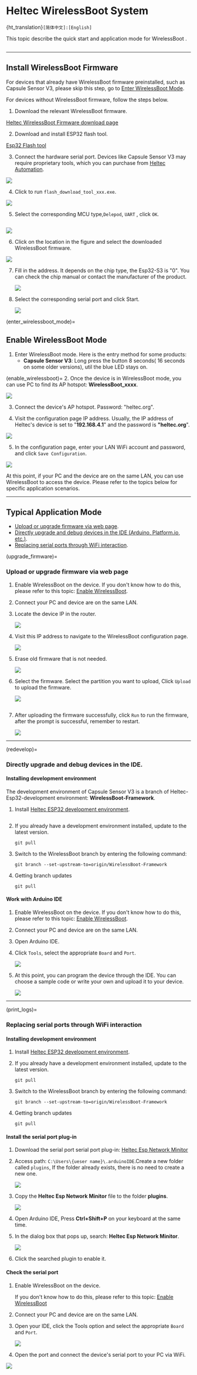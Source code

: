 # Heltec WirelessBoot System
{ht_translation}`[简体中文]:[English]`

This topic describe the quick start and application mode for WirelessBoot .

``` {Tips} WirelessBoot technology is used for devices that do not have an external USB or serial port. You can download firmware, exchange information, and print logs through WiFi. Therefor, devices no longer requires a USB-UART bridge, which can reduce the hardware cost of the system and reduce device size.

```

------

## Install WirelessBoot Firmware

For devices that already have WirelessBoot firmware preinstalled, such as Capsule Sensor V3, please skip this step, go to [Enter WirelessBoot Mode](enter_wirelessboot_mode).

For devices without WirelessBoot firmware, follow the steps below.

1. Download the relevant WirelessBoot firmware.

[Heltec WirelessBoot Firmware download page]()

2. Download and install ESP32 flash tool.

[Esp32 Flash tool](https://www.espressif.com.cn/sites/default/files/tools/flash_download_tool_3.9.7_1.zip)

3. Connect the hardware serial port. Devices like Capsule Sensor V3 may require proprietary tools, which you can purchase from [Heltec Automation](https://heltec.org/).

![](img/10.png)

4. Click to run `flash_download_tool_xxx.exe`.

![](img/02.jpg)

5. Select the corresponding MCU type,`Delepod`, `UART` , click `OK`.

``` {Tips} Please check the corresponding product manual for CPU model.

```

![](img/03.jpg)

6. Click on the location in the figure and select the downloaded WirelessBoot firmware.

![](img/09.png)

7. Fill in the address. It depends on the chip type, the Esp32-S3 is "0". You can check the chip manual or contact the manufacturer of the product.

   ![](img/18.jpg)

8. Select the corresponding serial port and click Start. 

   ![](img/19.png)

(enter_wirelessboot_mode)=
## Enable WirelessBoot Mode
1. Enter WirelessBoot mode. Here is the entry method for some products:
   - **Capsule Sensor V3**: Long press the button 8 seconds( 16 seconds on some older versions), util the blue LED stays on.

(enable_wirelessboot)=
2. Once the device is in WirelessBoot mode, you can use PC to find its AP hotspot: **WirelessBoot_xxxx**.

![](img/02.png)

3. Connect the device's AP hotspot. Password: "heltec.org".

4. Visit the configuration page IP address. Usually, the IP address of Heltec's device is set to "**192.168.4.1**" and the password is **"heltec.org**".

![](img/04.jpg)

5. In the configuration page, enter your LAN WiFi account and password, and click `Save Configuration`.

![](img/01.jpg)

At this point, if your PC and the device are on the same LAN, you can use WirelessBoot to access the device. Please refer to the topics below for specific application scenarios.

------

## Typical Application Mode
- [Upload or upgrade firmware via web page](upgrade_firmware).
- [Directly upgrade and debug devices in the IDE (Arduino, Platform.io, etc.)](redevelop).
- [Replacing serial ports through WiFi interaction](print_logs).

(upgrade_firmware)=
### Upload or upgrade firmware via web page
1. Enable WirelessBoot on the device. If you don't know how to do this, please refer to this topic: [Enable WirelessBoot](enable_wirelessboot).

2. Connect your PC and device are on the same LAN.

3. Locate the device IP in the router.

   ![](img/05.png)

4. Visit this IP address to navigate to the WirelessBoot configuration page.

   ![](img/06.jpg)

5. Erase old firmware that is not needed.

   ![](img/07.jpg)

6. Select the firmware. Select the partition you want to upload, Click `Upload` to upload the firmware.

   ![](img/11.jpg)

``` {Tips} The firmware size should not be larger than the partition capacity. If it fails to upload, your firmware name may be too long.

```

7. After uploading the firmware successfully, click `Run` to run the firmware, after the prompt is successful, remember to restart.

   ![](img/08.jpg)

------

(redevelop)=

### Directly upgrade and debug devices in the IDE.
#### Installing development environment
The development environment of Capsule Sensor V3 is a branch of Heltec-Esp32-development environment: **WirelessBoot-Framework**.

1. Install [Heltec ESP32 development environment](https://github.com/Heltec-Aaron-Lee/WiFi_Kit_series/tree/WirelessBoot-Framework).

``` {Tips} If you don't know how to install, check out the "Readme.MD" file.

```
2. If you already have a development environment installed, update to the latest version.

   ```
   git pull
   ```

3. Switch to the WirelessBoot branch by entering the following command:

   ```
   git branch --set-upstream-to=origin/WirelessBoot-Framework
   ```

4. Getting branch updates

   ```
   git pull
   ```
#### Work with Arduino IDE
1. Enable WirelessBoot on the device. If you don't know how to do this, please refer to this topic: [Enable WirelessBoot](enable_wirelessboot).

2. Connect your PC and device are on the same LAN.

3. Open Arduino IDE.

4. Click `Tools`, select the appropriate `Board` and `Port`.

   ![](img/12.jpg)

5. At this point, you can program the device through the IDE. You can choose a sample code or write your own and upload it to your device. 

   ![](img/13.png)

------

(print_logs)=
### Replacing serial ports through WiFi interaction
#### Installing development environment
1. Install [Heltec ESP32 development environment](https://github.com/Heltec-Aaron-Lee/WiFi_Kit_series/tree/WirelessBoot-Framework).
2. If you already have a development environment installed, update to the latest version.

   ```
   git pull
   ```

3. Switch to the WirelessBoot branch by entering the following command:

   ```
   git branch --set-upstream-to=origin/WirelessBoot-Framework
   ```

4. Getting branch updates

   ```
   git pull
   ```

#### Install the serial port plug-in
1. Download the serial port serial port plug-in:
   [Heltec Esp Network Minitor](https://resource.heltec.cn/download/Heltec%20Capsule%20Sensor%20V3/heltec-esp-network-monitor-0.0.1.vsix)

2. Access path: `C:\Users\{ueser name}\.arduinoIDE`.Create a new folder called `plugins`, If the folder already exists, there is no need to create a new one.

   ![](img/14.png)

3. Copy the **Heltec Esp Network Minitor** file to the folder **plugins**.

   ![](img/15.png)

4. Open Arduino IDE, Press **Ctrl+Shift+P** on your keyboard at the same time.

5. In the dialog box that pops up, search: **Heltec Esp Network Minitor**.

   ![](img/16.png)

6. Click the searched plugin to enable it.

#### Check the serial port
1. Enable WirelessBoot on the device. 

   If you don't know how to do this, please refer to this topic: [Enable WirelessBoot](enable_wirelessboot)

2. Connect your PC and device are on the same LAN.

3. Open your IDE, click the Tools option and select the appropriate `Board` and `Port`.

   ![](img/12.jpg)

4. Open the port and connect the device's serial port to your PC via WiFi.

![](img/17.jpg)